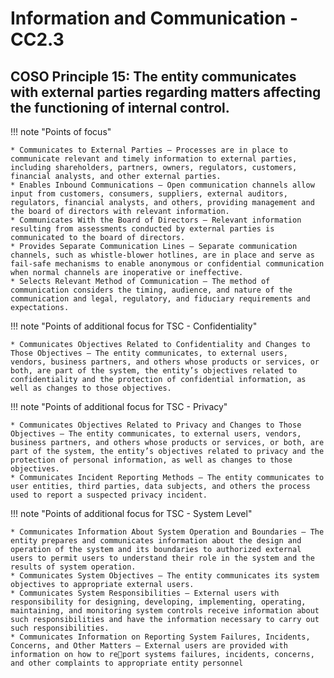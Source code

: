 #  Information and Communication - CC2.3

## COSO Principle 15: The entity communicates with external parties regarding matters affecting the functioning of internal control.


!!! note "Points of focus"

    * Communicates to External Parties — Processes are in place to communicate relevant and timely information to external parties, including shareholders, partners, owners, regulators, customers, financial analysts, and other external parties.
    * Enables Inbound Communications — Open communication channels allow input from customers, consumers, suppliers, external auditors, regulators, financial analysts, and others, providing management and the board of directors with relevant information.
    * Communicates With the Board of Directors — Relevant information resulting from assessments conducted by external parties is communicated to the board of directors.
    * Provides Separate Communication Lines — Separate communication channels, such as whistle-blower hotlines, are in place and serve as fail-safe mechanisms to enable anonymous or confidential communication when normal channels are inoperative or ineffective.
    * Selects Relevant Method of Communication — The method of communication considers the timing, audience, and nature of the communication and legal, regulatory, and fiduciary requirements and expectations.

!!! note "Points of additional focus for TSC - Confidentiality"

    * Communicates Objectives Related to Confidentiality and Changes to Those Objectives — The entity communicates, to external users, vendors, business partners, and others whose products or services, or both, are part of the system, the entity’s objectives related to confidentiality and the protection of confidential information, as well as changes to those objectives.

!!! note "Points of additional focus for TSC - Privacy"

    * Communicates Objectives Related to Privacy and Changes to Those Objectives — The entity communicates, to external users, vendors, business partners, and others whose products or services, or both, are part of the system, the entity’s objectives related to privacy and the protection of personal information, as well as changes to those objectives. 
    * Communicates Incident Reporting Methods — The entity communicates to user entities, third parties, data subjects, and others the process used to report a suspected privacy incident. 

!!! note "Points of additional focus for TSC - System Level"

    * Communicates Information About System Operation and Boundaries — The entity prepares and communicates information about the design and operation of the system and its boundaries to authorized external users to permit users to understand their role in the system and the results of system operation.
    * Communicates System Objectives — The entity communicates its system objectives to appropriate external users.
    * Communicates System Responsibilities — External users with responsibility for designing, developing, implementing, operating, maintaining, and monitoring system controls receive information about such responsibilities and have the information necessary to carry out such responsibilities. 
    * Communicates Information on Reporting System Failures, Incidents, Concerns, and Other Matters — External users are provided with information on how to report systems failures, incidents, concerns, and other complaints to appropriate entity personnel
